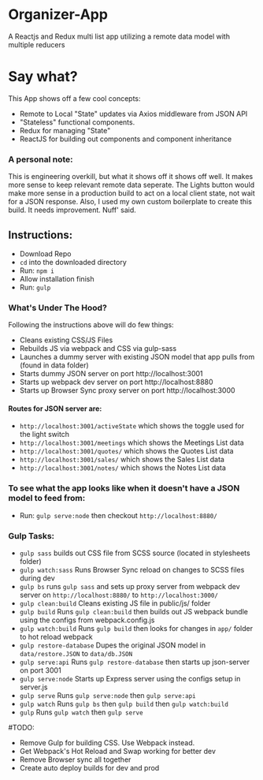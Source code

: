 # Organizer-App
A Reactjs and Redux multi list app utilizing a remote data model with multiple reducers

# Say what?
This App shows off a few cool concepts:
<ul>
  <li>Remote to Local "State" updates via Axios middleware from JSON API</li>
  <li>"Stateless" functional components.</li>
  <li>Redux for managing "State"</li>
  <li>ReactJS for building out components and component inheritance</li>
</ul>

### A personal note:
This is engineering overkill, but what it shows off it shows off well. It makes more sense to keep relevant remote data seperate. The Lights button would make more sense in a production build to act on a local client state, not wait for a JSON response. Also, I used my own custom boilerplate to create this build. It needs improvement. Nuff' said.

## Instructions:
<ul>
  <li>Download Repo</li>
  <li><code>cd</code> into the downloaded directory</li>
  <li>Run: <code>npm i</code></li>
  <li>Allow installation finish</li>
  <li>Run: <code>gulp</code></li>
</ul>

### What's Under The Hood?
Following the instructions above will do few things:
<ul>
  <li>Cleans existing CSS/JS Files</li>
  <li>Rebuilds JS via webpack and CSS via gulp-sass</li>
  <li>Launches a dummy server with existing JSON model that app pulls from (found in data folder)</li>
  <li>Starts dummy JSON server on port http://localhost:3001</li>
  <li>Starts up webpack dev server on port http://localhost:8880</li>
  <li>Starts up Browser Sync proxy server on port http://localhost:3000</li>
</ul>

#### Routes for JSON server are:
<ul>
  <li><code>http://localhost:3001/activeState</code> which shows the toggle used for the light switch</li>
  <li><code>http://localhost:3001/meetings</code> which shows the Meetings List data</li>
  <li><code>http://localhost:3001/quotes/</code> which shows the Quotes List data</li>
  <li><code>http://localhost:3001/sales/</code> which shows the Sales List data</li>
  <li><code>http://localhost:3001/notes/</code> which shows the Notes List data</li>
</ul>

### To see what the app looks like when it doesn't have a JSON model to feed from:
<ul>
  <li>Run: <code>gulp serve:node</code> then checkout <code>http://localhost:8880/</code></li>
</ul>

### Gulp Tasks:
<ul>
  <li><code>gulp sass</code> builds out CSS file from SCSS source (located in stylesheets folder)</li>
  <li><code>gulp watch:sass</code> Runs Browser Sync reload on changes to SCSS files during dev</li>
  <li><code>gulp bs</code> runs <code>gulp sass</code> and sets up proxy server from webpack dev server on <code>http://localhost:8880/</code> to <code>http://localhost:3000/</code></li>
  <li><code>gulp clean:build</code> Cleans existing JS file in public/js/ folder</li>
  <li><code>gulp build</code> Runs <code>gulp clean:build</code> then builds out JS webpack bundle using the configs from webpack.config.js</li>
  <li><code>gulp watch:build</code> Runs <code>gulp build</code> then looks for changes in <code>app/</code> folder to hot reload webpack</li>
  <li><code>gulp restore-database</code> Dupes the original JSON model in <code>data/restore.JSON</code> to <code>data/db.JSON</code></li>
  <li><code>gulp serve:api</code> Runs <code>gulp restore-database</code> then starts up json-server on port 3001</li>
  <li><code>gulp serve:node</code> Starts up Express server using the configs setup in server.js</li>
  <li><code>gulp serve</code> Runs <code>gulp serve:node</code> then <code>gulp serve:api</code></li>
  <li><code>gulp watch</code> Runs <code>gulp bs</code> then <code>gulp build</code> then <code>gulp watch:build</code></li>
  <li><code>gulp</code> Runs <code>gulp watch</code> then <code>gulp serve</code></li>
</ul>

#TODO:
<ul>
<li>Remove Gulp for building CSS. Use Webpack instead.</li>
<li>Get Webpack's Hot Reload and Swap working for better dev</li>
<li>Remove Browser sync all together</li>
<li>Create auto deploy builds for dev and prod</li>
</ul>
